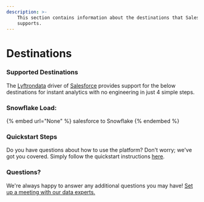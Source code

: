 ```yaml
---
description: >-
    This section contains information about the destinations that Salesforce
    supports.
---
```


# Destinations

### Supported Destinations

The [Lyftrondata](https://www.lyftrondata.com/) driver of [Salesforce](None) provides support for the below destinations for instant analytics with no engineering in just 4 simple steps.

### Snowflake Load:

{% embed url="None" %}
salesforce to Snowflake
{% endembed %}

### Quickstart Steps

Do you have questions about how to use the platform? Don't worry; we've got you covered. Simply follow the quickstart instructions [here](README.md).

### Questions? <a href="#questions" id="questions"></a>

We're always happy to answer any additional questions you may have! [Set up a meeting with our data experts.](https://www.lyftrondata.com/book-a-meeting/)
